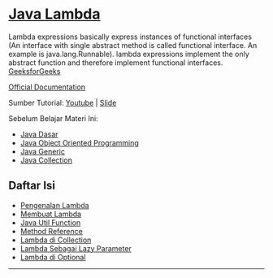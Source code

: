 # [Java Lambda]()

Lambda expressions basically express instances of functional interfaces (An interface with single abstract method is
called functional interface. An example is java.lang.Runnable). lambda expressions implement the only abstract function
and therefore implement functional interfaces. [GeeksforGeeks](https://www.geeksforgeeks.org/lambda-expressions-java-8/)

[Official Documentation](https://docs.oracle.com/javase/tutorial/java/javaOO/lambdaexpressions.html)

Sumber Tutorial:
[Youtube](https://www.youtube.com/watch?v=AtF2EHZ1fXo) |
[Slide](https://docs.google.com/presentation/d/154ri_lNOQB8lXMWQMxw2l2NXhIgCQSaCFtBtZ0VxGAw/edit#slide=id.p)

Sebelum Belajar Materi Ini:

- [Java Dasar](https://www.youtube.com/watch?v=jiUxHm9l1KY)
- [Java Object Oriented Programming](https://www.youtube.com/watch?v=f3ZhNnvtV-w)
- [Java Generic](https://www.youtube.com/watch?v=bvWRDAl30Gs)
- [Java Collection](https://www.youtube.com/watch?v=_JEMfq4k2O4)

## Daftar Isi

- [Pengenalan Lambda](#pengenalan-lambda)
- [Membuat Lambda](#membuat-lambda)
- [Java Util Function](#java-util-function)
- [Method Reference](#method-reference)
- [Lambda di Collection](#lambda-collection)
- [Lambda Sebagai Lazy Parameter](#lambda-lazy-parameter)
- [Lambda di Optional](#lambda-optional)

---